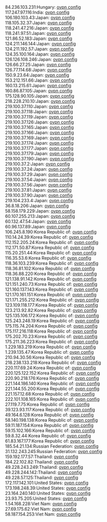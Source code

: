 84.236.103.231:Hungary: [ovpn config](vpn/84_236_103_231.ovpn)  
117.247.97.116:India: [ovpn config](vpn/117_247_97_116.ovpn)  
106.180.103.43:Japan: [ovpn config](vpn/106_180_103_43.ovpn)  
118.105.32.37:Japan: [ovpn config](vpn/118_105_32_37.ovpn)  
118.241.47.216:Japan: [ovpn config](vpn/118_241_47_216.ovpn)  
118.241.97.51:Japan: [ovpn config](vpn/118_241_97_51.ovpn)  
121.86.52.183:Japan: [ovpn config](vpn/121_86_52_183.ovpn)  
124.211.146.144:Japan: [ovpn config](vpn/124_211_146_144.ovpn)  
124.211.192.57:Japan: [ovpn config](vpn/124_211_192_57.ovpn)  
124.35.100.164:Japan: [ovpn config](vpn/124_35_100_164.ovpn)  
126.126.108.246:Japan: [ovpn config](vpn/126_126_108_246.ovpn)  
126.66.27.25:Japan: [ovpn config](vpn/126_66_27_25.ovpn)  
126.77.114.68:Japan: [ovpn config](vpn/126_77_114_68.ovpn)  
150.9.23.64:Japan: [ovpn config](vpn/150_9_23_64.ovpn)  
153.212.151.66:Japan: [ovpn config](vpn/153_212_151_66.ovpn)  
160.13.215.61:Japan: [ovpn config](vpn/160_13_215_61.ovpn)  
160.86.87.105:Japan: [ovpn config](vpn/160_86_87_105.ovpn)  
175.128.90.105:Japan: [ovpn config](vpn/175_128_90_105.ovpn)  
218.228.210.10:Japan: [ovpn config](vpn/218_228_210_10.ovpn)  
219.100.37.110:Japan: [ovpn config](vpn/219_100_37_110.ovpn)  
219.100.37.118:Japan: [ovpn config](vpn/219_100_37_118.ovpn)  
219.100.37.119:Japan: [ovpn config](vpn/219_100_37_119.ovpn)  
219.100.37.126:Japan: [ovpn config](vpn/219_100_37_126.ovpn)  
219.100.37.165:Japan: [ovpn config](vpn/219_100_37_165.ovpn)  
219.100.37.166:Japan: [ovpn config](vpn/219_100_37_166.ovpn)  
219.100.37.169:Japan: [ovpn config](vpn/219_100_37_169.ovpn)  
219.100.37.174:Japan: [ovpn config](vpn/219_100_37_174.ovpn)  
219.100.37.177:Japan: [ovpn config](vpn/219_100_37_177.ovpn)  
219.100.37.179:Japan: [ovpn config](vpn/219_100_37_179.ovpn)  
219.100.37.190:Japan: [ovpn config](vpn/219_100_37_190.ovpn)  
219.100.37.2:Japan: [ovpn config](vpn/219_100_37_2.ovpn)  
219.100.37.24:Japan: [ovpn config](vpn/219_100_37_24.ovpn)  
219.100.37.29:Japan: [ovpn config](vpn/219_100_37_29.ovpn)  
219.100.37.54:Japan: [ovpn config](vpn/219_100_37_54.ovpn)  
219.100.37.56:Japan: [ovpn config](vpn/219_100_37_56.ovpn)  
219.100.37.81:Japan: [ovpn config](vpn/219_100_37_81.ovpn)  
219.100.37.90:Japan: [ovpn config](vpn/219_100_37_90.ovpn)  
219.104.233.4:Japan: [ovpn config](vpn/219_104_233_4.ovpn)  
36.8.18.206:Japan: [ovpn config](vpn/36_8_18_206.ovpn)  
58.158.179.229:Japan: [ovpn config](vpn/58_158_179_229.ovpn)  
60.107.255.213:Japan: [ovpn config](vpn/60_107_255_213.ovpn)  
60.132.47.54:Japan: [ovpn config](vpn/60_132_47_54.ovpn)  
60.96.137.89:Japan: [ovpn config](vpn/60_96_137_89.ovpn)  
106.245.8.190:Korea Republic of: [ovpn config](vpn/106_245_8_190.ovpn)  
110.14.24.39:Korea Republic of: [ovpn config](vpn/110_14_24_39.ovpn)  
112.152.205.24:Korea Republic of: [ovpn config](vpn/112_152_205_24.ovpn)  
112.171.50.87:Korea Republic of: [ovpn config](vpn/112_171_50_87.ovpn)  
115.20.251.44:Korea Republic of: [ovpn config](vpn/115_20_251_44.ovpn)  
116.35.53.6:Korea Republic of: [ovpn config](vpn/116_35_53_6.ovpn)  
118.36.103.239:Korea Republic of: [ovpn config](vpn/118_36_103_239.ovpn)  
118.36.81.102:Korea Republic of: [ovpn config](vpn/118_36_81_102.ovpn)  
118.36.88.220:Korea Republic of: [ovpn config](vpn/118_36_88_220.ovpn)  
121.138.91.142:Korea Republic of: [ovpn config](vpn/121_138_91_142.ovpn)  
121.151.240.73:Korea Republic of: [ovpn config](vpn/121_151_240_73.ovpn)  
121.160.137.143:Korea Republic of: [ovpn config](vpn/121_160_137_143.ovpn)  
121.170.161.151:Korea Republic of: [ovpn config](vpn/121_170_161_151.ovpn)  
121.171.255.212:Korea Republic of: [ovpn config](vpn/121_171_255_212.ovpn)  
123.109.118.177:Korea Republic of: [ovpn config](vpn/123_109_118_177.ovpn)  
123.213.92.82:Korea Republic of: [ovpn config](vpn/123_213_92_82.ovpn)  
125.135.106.172:Korea Republic of: [ovpn config](vpn/125_135_106_172.ovpn)  
125.243.248.19:Korea Republic of: [ovpn config](vpn/125_243_248_19.ovpn)  
175.115.74.204:Korea Republic of: [ovpn config](vpn/175_115_74_204.ovpn)  
175.117.216.118:Korea Republic of: [ovpn config](vpn/175_117_216_118.ovpn)  
175.202.70.23:Korea Republic of: [ovpn config](vpn/175_202_70_23.ovpn)  
175.211.36.223:Korea Republic of: [ovpn config](vpn/175_211_36_223.ovpn)  
1.229.183.219:Korea Republic of: [ovpn config](vpn/1_229_183_219.ovpn)  
1.239.135.47:Korea Republic of: [ovpn config](vpn/1_239_135_47.ovpn)  
210.94.30.56:Korea Republic of: [ovpn config](vpn/210_94_30_56.ovpn)  
218.238.133.218:Korea Republic of: [ovpn config](vpn/218_238_133_218.ovpn)  
220.117.69.24:Korea Republic of: [ovpn config](vpn/220_117_69_24.ovpn)  
220.125.122.152:Korea Republic of: [ovpn config](vpn/220_125_122_152.ovpn)  
220.90.218.176:Korea Republic of: [ovpn config](vpn/220_90_218_176.ovpn)  
221.144.186.140:Korea Republic of: [ovpn config](vpn/221_144_186_140.ovpn)  
221.144.55.200:Korea Republic of: [ovpn config](vpn/221_144_55_200.ovpn)  
221.157.12.68:Korea Republic of: [ovpn config](vpn/221_157_12_68.ovpn)  
222.101.108.165:Korea Republic of: [ovpn config](vpn/222_101_108_165.ovpn)  
27.119.7.75:Korea Republic of: [ovpn config](vpn/27_119_7_75.ovpn)  
39.123.93.117:Korea Republic of: [ovpn config](vpn/39_123_93_117.ovpn)  
49.164.6.128:Korea Republic of: [ovpn config](vpn/49_164_6_128.ovpn)  
58.140.198.138:Korea Republic of: [ovpn config](vpn/58_140_198_138.ovpn)  
59.11.187.154:Korea Republic of: [ovpn config](vpn/59_11_187_154.ovpn)  
59.15.102.166:Korea Republic of: [ovpn config](vpn/59_15_102_166.ovpn)  
59.8.32.44:Korea Republic of: [ovpn config](vpn/59_8_32_44.ovpn)  
61.83.167.177:Korea Republic of: [ovpn config](vpn/61_83_167_177.ovpn)  
185.54.21.134:Russian Federation: [ovpn config](vpn/185_54_21_134.ovpn)  
31.132.243.245:Russian Federation: [ovpn config](vpn/31_132_243_245.ovpn)  
159.192.177.57:Thailand: [ovpn config](vpn/159_192_177_57.ovpn)  
184.22.102.82:Thailand: [ovpn config](vpn/184_22_102_82.ovpn)  
49.228.243.249:Thailand: [ovpn config](vpn/49_228_243_249.ovpn)  
49.228.244.142:Thailand: [ovpn config](vpn/49_228_244_142.ovpn)  
49.228.57.125:Thailand: [ovpn config](vpn/49_228_57_125.ovpn)  
172.117.142.101:United States: [ovpn config](vpn/172_117_142_101.ovpn)  
173.198.248.39:United States: [ovpn config](vpn/173_198_248_39.ovpn)  
23.164.240.140:United States: [ovpn config](vpn/23_164_240_140.ovpn)  
23.93.75.205:United States: [ovpn config](vpn/23_93_75_205.ovpn)  
1.54.168.228:Viet Nam: [ovpn config](vpn/1_54_168_228.ovpn)  
27.69.175.62:Viet Nam: [ovpn config](vpn/27_69_175_62.ovpn)  
58.187.154.253:Viet Nam: [ovpn config](vpn/58_187_154_253.ovpn)  
